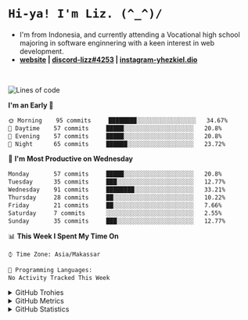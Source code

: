 
# `Hi-ya! I'm Liz. (^_^)/ `

- I'm from Indonesia, and currently attending a Vocational high school majoring in software enginnering with a keen interest in web development.
- **[website](https://lichking112.github.io) | [discord-lizz#4253](https://discord.io/giid) | [instagram-yhezkiel.dio](https://www.instagram.com/yhezkiel.dio/)**

<br>

<!--START_SECTION:waka-->
![Lines of code](https://img.shields.io/badge/From%20Hello%20World%20I%27ve%20Written-2065%20lines%20of%20code-blue)

**I'm an Early 🐤** 

```text
🌞 Morning    95 commits     ████████░░░░░░░░░░░░░░░░░   34.67% 
🌆 Daytime    57 commits     █████░░░░░░░░░░░░░░░░░░░░   20.8% 
🌃 Evening    57 commits     █████░░░░░░░░░░░░░░░░░░░░   20.8% 
🌙 Night      65 commits     ██████░░░░░░░░░░░░░░░░░░░   23.72%

```
📅 **I'm Most Productive on Wednesday** 

```text
Monday       57 commits     █████░░░░░░░░░░░░░░░░░░░░   20.8% 
Tuesday      35 commits     ███░░░░░░░░░░░░░░░░░░░░░░   12.77% 
Wednesday    91 commits     ████████░░░░░░░░░░░░░░░░░   33.21% 
Thursday     28 commits     ██░░░░░░░░░░░░░░░░░░░░░░░   10.22% 
Friday       21 commits     ██░░░░░░░░░░░░░░░░░░░░░░░   7.66% 
Saturday     7 commits      ░░░░░░░░░░░░░░░░░░░░░░░░░   2.55% 
Sunday       35 commits     ███░░░░░░░░░░░░░░░░░░░░░░   12.77%

```


📊 **This Week I Spent My Time On** 

```text
⌚︎ Time Zone: Asia/Makassar

💬 Programming Languages: 
No Activity Tracked This Week

```


<!--END_SECTION:waka-->

<details>
  <summary>GitHub Trohies</summary>
  <br>
  <p align="center">
    <img alt="LichKing112's Github Trophies" src="https://github-profile-trophy.vercel.app/?username=LichKing112&theme=onedark" />
  </p>
</details>

<details>
  <summary>GitHub Metrics</summary>
  <br>
  <p align="center">
    <img alt="LichKing112's Github Metrics" src="https://github.com/LichKing112/LichKing112/blob/master/github-metrics.svg" />
  </p>
</details>

<details>
  <summary>GitHub Statistics</summary>
  <br>
  <p align="center">
    <img alt="LichKing112's Github Stats" src="https://github-readme-stats.vercel.app/api?username=lichking112&theme=gotham&show_icons=true" />
    <img alt="LichKing112's Github Top Languages" src="https://github-readme-stats.vercel.app/api/top-langs/?username=lichking112&theme=gotham&layout=compact" />
  </p>
</details>


